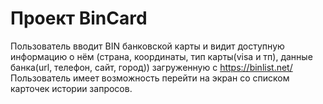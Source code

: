 # Проект BinCard

Пользователь вводит BIN банковской карты и видит доступную информацию о нём (страна, координаты, тип карты(visa и тп), данные банка(url, телефон, сайт, город)) загруженную с https://binlist.net/ 
Пользователь имеет возможность перейти на экран со списком карточек истории запросов. 
